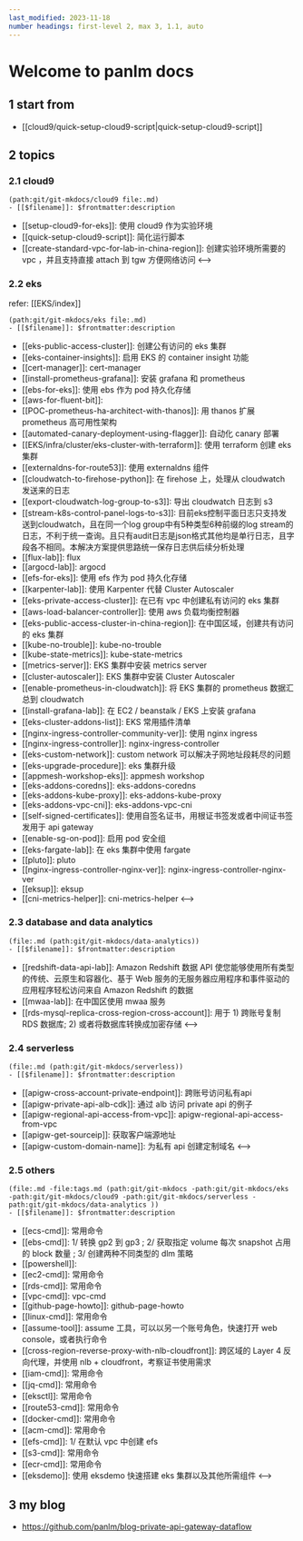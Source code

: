 ```yaml
---
last_modified: 2023-11-18
number headings: first-level 2, max 3, 1.1, auto
---
```


# Welcome to panlm docs

## 1 start from
- [[cloud9/quick-setup-cloud9-script|quick-setup-cloud9-script]]


## 2 topics 
### 2.1 cloud9
```expander
(path:git/git-mkdocs/cloud9 file:.md)
- [[$filename]]: $frontmatter:description
```
- [[setup-cloud9-for-eks]]: 使用 cloud9 作为实验环境
- [[quick-setup-cloud9-script]]: 简化运行脚本
- [[create-standard-vpc-for-lab-in-china-region]]: 创建实验环境所需要的 vpc ，并且支持直接 attach 到 tgw 方便网络访问
<-->

### 2.2 eks
refer: [[EKS/index]]

```expander
(path:git/git-mkdocs/eks file:.md)
- [[$filename]]: $frontmatter:description
```
- [[eks-public-access-cluster]]: 创建公有访问的 eks 集群
- [[eks-container-insights]]: 启用 EKS 的 container insight 功能
- [[cert-manager]]: cert-manager
- [[install-prometheus-grafana]]: 安装 grafana 和 prometheus
- [[ebs-for-eks]]: 使用 ebs 作为 pod 持久化存储 
- [[aws-for-fluent-bit]]: 
- [[POC-prometheus-ha-architect-with-thanos]]: 用 thanos 扩展 prometheus 高可用性架构
- [[automated-canary-deployment-using-flagger]]: 自动化 canary 部署
- [[EKS/infra/cluster/eks-cluster-with-terraform]]: 使用 terraform 创建 eks 集群
- [[externaldns-for-route53]]: 使用 externaldns 组件
- [[cloudwatch-to-firehose-python]]: 在 firehose 上，处理从 cloudwatch 发送来的日志
- [[export-cloudwatch-log-group-to-s3]]: 导出 cloudwatch 日志到 s3
- [[stream-k8s-control-panel-logs-to-s3]]: 目前eks控制平面日志只支持发送到cloudwatch，且在同一个log group中有5种类型6种前缀的log stream的日志，不利于统一查询。且只有audit日志是json格式其他均是单行日志，且字段各不相同。本解决方案提供思路统一保存日志供后续分析处理
- [[flux-lab]]: flux
- [[argocd-lab]]: argocd
- [[efs-for-eks]]: 使用 efs 作为 pod 持久化存储
- [[karpenter-lab]]: 使用 Karpenter 代替 Cluster Autoscaler
- [[eks-private-access-cluster]]: 在已有 vpc 中创建私有访问的 eks 集群
- [[aws-load-balancer-controller]]: 使用 aws 负载均衡控制器
- [[eks-public-access-cluster-in-china-region]]: 在中国区域，创建共有访问的 eks 集群
- [[kube-no-trouble]]: kube-no-trouble
- [[kube-state-metrics]]: kube-state-metrics
- [[metrics-server]]: EKS 集群中安装 metrics server
- [[cluster-autoscaler]]: EKS 集群中安装 Cluster Autoscaler
- [[enable-prometheus-in-cloudwatch]]: 将 EKS 集群的 prometheus 数据汇总到 cloudwatch
- [[install-grafana-lab]]: 在 EC2 / beanstalk / EKS 上安装 grafana 
- [[eks-cluster-addons-list]]: EKS 常用插件清单
- [[nginx-ingress-controller-community-ver]]: 使用 nginx ingress
- [[nginx-ingress-controller]]: nginx-ingress-controller
- [[eks-custom-network]]: custom network 可以解决子网地址段耗尽的问题
- [[eks-upgrade-procedure]]: eks 集群升级
- [[appmesh-workshop-eks]]: appmesh workshop
- [[eks-addons-coredns]]: eks-addons-coredns
- [[eks-addons-kube-proxy]]: eks-addons-kube-proxy
- [[eks-addons-vpc-cni]]: eks-addons-vpc-cni
- [[self-signed-certificates]]: 使用自签名证书，用根证书签发或者中间证书签发用于 api gateway
- [[enable-sg-on-pod]]: 启用 pod 安全组
- [[eks-fargate-lab]]: 在 eks 集群中使用 fargate
- [[pluto]]: pluto
- [[nginx-ingress-controller-nginx-ver]]: nginx-ingress-controller-nginx-ver
- [[eksup]]: eksup
- [[cni-metrics-helper]]: cni-metrics-helper
<-->

### 2.3 database and data analytics
```expander
(file:.md (path:git/git-mkdocs/data-analytics))
- [[$filename]]: $frontmatter:description
```
- [[redshift-data-api-lab]]: Amazon Redshift 数据 API 使您能够使用所有类型的传统、云原生和容器化、基于 Web 服务的无服务器应用程序和事件驱动的应用程序轻松访问来自 Amazon Redshift 的数据
- [[mwaa-lab]]: 在中国区使用 mwaa 服务
- [[rds-mysql-replica-cross-region-cross-account]]: 用于 1) 跨账号复制 RDS 数据库; 2) 或者将数据库转换成加密存储
<-->

### 2.4 serverless
```expander
(file:.md (path:git/git-mkdocs/serverless))
- [[$filename]]: $frontmatter:description
```
- [[apigw-cross-account-private-endpoint]]: 跨账号访问私有api
- [[apigw-private-api-alb-cdk]]: 通过 alb 访问 private api 的例子
- [[apigw-regional-api-access-from-vpc]]: apigw-regional-api-access-from-vpc
- [[apigw-get-sourceip]]: 获取客户端源地址
- [[apigw-custom-domain-name]]: 为私有 api 创建定制域名
<-->

### 2.5 others
```expander
(file:.md -file:tags.md (path:git/git-mkdocs -path:git/git-mkdocs/eks -path:git/git-mkdocs/cloud9 -path:git/git-mkdocs/serverless -path:git/git-mkdocs/data-analytics ))
- [[$filename]]: $frontmatter:description
```
- [[ecs-cmd]]: 常用命令
- [[ebs-cmd]]: 1/ 转换 gp2 到 gp3 ; 2/ 获取指定 volume 每次 snapshot 占用的 block 数量 ; 3/ 创建两种不同类型的 dlm 策略
- [[powershell]]: 
- [[ec2-cmd]]: 常用命令
- [[rds-cmd]]: 常用命令
- [[vpc-cmd]]: vpc-cmd
- [[github-page-howto]]: github-page-howto
- [[linux-cmd]]: 常用命令
- [[assume-tool]]: assume 工具，可以以另一个账号角色，快速打开 web console，或者执行命令
- [[cross-region-reverse-proxy-with-nlb-cloudfront]]: 跨区域的 Layer 4 反向代理，并使用 nlb + cloudfront，考察证书使用需求
- [[iam-cmd]]: 常用命令
- [[jq-cmd]]: 常用命令
- [[eksctl]]: 常用命令
- [[route53-cmd]]: 常用命令
- [[docker-cmd]]: 常用命令
- [[acm-cmd]]: 常用命令
- [[efs-cmd]]: 1/ 在默认 vpc 中创建 efs
- [[s3-cmd]]: 常用命令
- [[ecr-cmd]]: 常用命令
- [[eksdemo]]: 使用 eksdemo 快速搭建 eks 集群以及其他所需组件
<-->

## 3 my blog
- https://github.com/panlm/blog-private-api-gateway-dataflow




